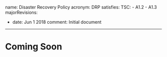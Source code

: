 name: Disaster Recovery Policy
acronym: DRP
satisfies:
  TSC:
    - A1.2
    - A1.3
majorRevisions:
  - date: Jun 1 2018
    comment: Initial document
---

# Coming Soon